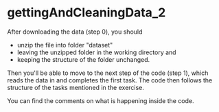 # gettingAndCleaningData_2

After downloading the data (step 0), you should 

- unzip the file into folder "dataset"
- leaving the unzipped folder in the working directory and 
- keeping the structure of the folder unchanged.

Then you'll be able to move to the next step of the code (step 1), which reads the data in and completes the first task.
The code then follows the structure of the tasks mentioned in the exercise.

You can find the comments on what is happening inside the code.

